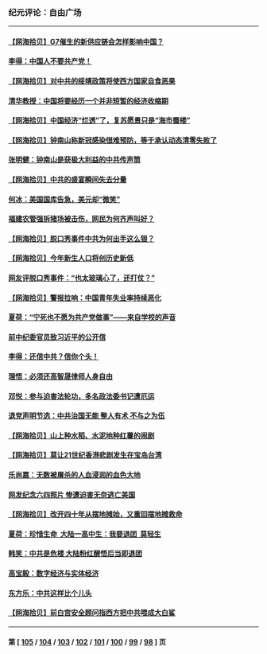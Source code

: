 ### 纪元评论：自由广场
---
#### [【网海拾贝】G7催生的新供应链会怎样影响中国？](../../pages/nsc993/n14005296.md) 
#### [李得：中国人不要共产党！](../../pages/nsc993/n14005305.md) 
#### [【网海拾贝】对中共的绥靖政策将使西方国家自食恶果](../../pages/nsc993/n14004996.md) 
#### [清华教授：中国将要经历一个并非短暂的经济收缩期](../../pages/nsc993/n14004979.md) 
#### [【网海拾贝】中国经济“烂透”了，复苏愿景只是“海市蜃楼”](../../pages/nsc993/n14004462.md) 
#### [【网海拾贝】钟南山称新冠感染很难预防，等于承认动态清零失败了](../../pages/nsc993/n14003495.md) 
#### [张明健：钟南山是获极大利益的中共传声筒](../../pages/nsc993/n14003265.md) 
#### [【网海拾贝】中共的盛宴瞬间失去分量](../../pages/nsc993/n14002456.md) 
#### [何冰：美国国库告急，美元却“微笑”](../../pages/nsc993/n14001383.md) 
#### [福建农管强拆猪场被击伤，网民为何齐声叫好？](../../pages/nsc993/n14001381.md) 
#### [【网海拾贝】脱口秀事件中共为何出手这么狠？](../../pages/nsc993/n14001233.md) 
#### [【网海拾贝】今年新生人口将创历史新低](../../pages/nsc993/n14000721.md) 
#### [网友评脱口秀事件：“也太玻璃心了，还打仗？”](../../pages/nsc993/n14000298.md) 
#### [【网海拾贝】警报拉响：中国青年失业率持续恶化](../../pages/nsc993/n13999281.md) 
#### [夏荷：“宁死也不愿为共产党做事”——来自学校的声音](../../pages/nsc993/n13998694.md) 
#### [前中纪委官员致习近平的公开信](../../pages/nsc993/n13995804.md) 
#### [李得：还信中共？信你个头！](../../pages/nsc993/n13996136.md) 
#### [理悟：必须还高智晟律师人身自由](../../pages/nsc993/n13995715.md) 
#### [邓悦：参与迫害法轮功，多名政法委书记遭厄运](../../pages/nsc993/n13995336.md) 
#### [退党声明节选：中共治国无能 整人有术 不与之为伍](../../pages/nsc993/n13995312.md) 
#### [【网海拾贝】山上种水稻、水泥地种红薯的闹剧](../../pages/nsc993/n13994499.md) 
#### [【网海拾贝】莫让21世纪香港悲剧发生在宝岛台湾](../../pages/nsc993/n13993582.md) 
#### [乐尚嘉：无数被屠杀的人血浸润的血色大地](../../pages/nsc993/n13992819.md) 
#### [网发纪念六四照片 惨遭迫害无奈逃亡美国](../../pages/nsc993/n13992080.md) 
#### [【网海拾贝】改开四十年从摆地摊始，又重回摆地摊救命](../../pages/nsc993/n13991072.md) 
#### [夏荷：珍惜生命  大陆一高中生：我要退团  莫轻生](../../pages/nsc993/n13991106.md) 
#### [韩笑：中共是危楼 大陆粉红醒悟后当即退团](../../pages/nsc993/n13990174.md) 
#### [高宝毅：数字经济与实体经济](../../pages/nsc993/n13990217.md) 
#### [东方乐：中共这样比个儿头](../../pages/nsc993/n13990205.md) 
#### [【网海拾贝】前白宫安全顾问指西方把中共喂成大白鲨](../../pages/nsc993/n13989997.md) 

---
#### 第 [ [105](./105.md) / [104](./104.md) / [103](./103.md) / [102](./102.md) / [101](./101.md) / [100](./100.md) / [99](./99.md) / [98](./98.md) ] 页
